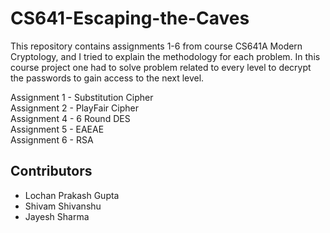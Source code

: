# CS641-Escaping-the-Caves

This repository contains assignments 1-6 from course CS641A Modern Cryptology, and I tried to explain the methodology for each problem. In this course project one had to solve problem related to every level to decrypt the passwords to gain access to the next level.

Assignment 1 - Substitution Cipher<br>
Assignment 2 - PlayFair Cipher<br>
Assignment 4 - 6 Round DES<br>
Assignment 5 - EAEAE<br>
Assignment 6 - RSA<br>

## Contributors
- Lochan Prakash Gupta
- Shivam Shivanshu
- Jayesh Sharma
